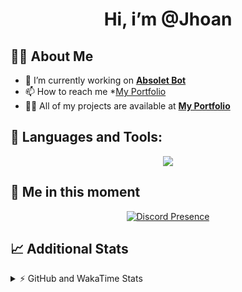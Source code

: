 <h1 align="center">Hi, i’m @Jhoan</h1>

## 🙋‍♂️ About Me

- 🔭 I’m currently working on **[Absolet Bot](https://strider.cloud)**
- 📫 How to reach me *[My Portfolio](https://jhoan.me/contact)
- 👨‍💻 All of my projects are available at **[My Portfolio](https://jhoan.me)**

## 🚀 Languages and Tools:
<p align="center">
  <a href="https://skillicons.dev">
    <img src="https://skillicons.dev/icons?i=js,ts,html,css,bootstrap,nodejs,express,vscode,neovim,vim,atom,cloudflare,git,github,discord,bots,linux,mongodb,nginx,redis,wordpress,heroku&perline=11" />
  </a>
</p>
  
## 👤 Me in this moment
<p align="center">
    <a href="https://discord.com/users/612460795124776960" target="_blank" rel="nofollow">
        <img src="https://lanyard-profile-readme.vercel.app/api/612460795124776960?idleMessage=Probably%20coding%20Absolet..." alt="Discord Presence" align="center">
    </a>
</p>

## 📈 Additional Stats
<details>
    <summary>⚡ GitHub and WakaTime Stats</summary>
    <br/>

<!--START_SECTION:waka-->
![Code Time](http://img.shields.io/badge/Code%20Time-572%20hrs%2038%20mins-blue)

**🐱 My GitHub Data** 

> 🏆 52 Contributions in the Year 2023
 > 
> 📦 170.8 kB Used in GitHub's Storage 
 > 
> 💼 Opted to Hire
 > 
> 📜 4 Public Repositories 
 > 
> 🔑 40 Private Repositories  
 > 
**I'm an Early 🐤** 

```text
🌞 Morning    87 commits     ██░░░░░░░░░░░░░░░░░░░░░░░   10.2% 
🌆 Daytime    390 commits    ███████████░░░░░░░░░░░░░░   45.72% 
🌃 Evening    335 commits    █████████░░░░░░░░░░░░░░░░   39.27% 
🌙 Night      41 commits     █░░░░░░░░░░░░░░░░░░░░░░░░   4.81%

```
📅 **I'm Most Productive on Saturday** 

```text
Monday       120 commits    ███░░░░░░░░░░░░░░░░░░░░░░   14.07% 
Tuesday      154 commits    ████░░░░░░░░░░░░░░░░░░░░░   18.05% 
Wednesday    147 commits    ████░░░░░░░░░░░░░░░░░░░░░   17.23% 
Thursday     100 commits    ███░░░░░░░░░░░░░░░░░░░░░░   11.72% 
Friday       120 commits    ███░░░░░░░░░░░░░░░░░░░░░░   14.07% 
Saturday     158 commits    ████░░░░░░░░░░░░░░░░░░░░░   18.52% 
Sunday       54 commits     █░░░░░░░░░░░░░░░░░░░░░░░░   6.33%

```


📊 **This Week I Spent My Time On** 

```text
⌚︎ Time Zone: America/Bogota

💬 Programming Languages: 
TypeScript               2 hrs 47 mins       ████████████████░░░░░░░░░   66.79% 
JavaScript               31 mins             ███░░░░░░░░░░░░░░░░░░░░░░   12.51% 
JSON                     17 mins             █░░░░░░░░░░░░░░░░░░░░░░░░   6.92% 
EJS                      16 mins             █░░░░░░░░░░░░░░░░░░░░░░░░   6.42% 
YAML                     15 mins             █░░░░░░░░░░░░░░░░░░░░░░░░   6.02%

🔥 Editors: 
VS Code                  4 hrs 10 mins       █████████████████████████   100.0%

🐱‍💻 Projects: 
bloom                    3 hrs 4 mins        ██████████████████░░░░░░░   73.62% 
risas                    23 mins             ██░░░░░░░░░░░░░░░░░░░░░░░   9.43% 
Absolet                  22 mins             ██░░░░░░░░░░░░░░░░░░░░░░░   8.89% 
system                   16 mins             █░░░░░░░░░░░░░░░░░░░░░░░░   6.44% 
Unknown Project          2 mins              ░░░░░░░░░░░░░░░░░░░░░░░░░   0.92%

💻 Operating System: 
Linux                    4 hrs 10 mins       █████████████████████████   100.0%

```

**I Mostly Code in JavaScript** 

```text
JavaScript               17 repos            ██████████████░░░░░░░░░░░   58.62% 
TypeScript               6 repos             █████░░░░░░░░░░░░░░░░░░░░   20.69% 
Java                     3 repos             ██░░░░░░░░░░░░░░░░░░░░░░░   10.34% 
Shell                    1 repo              ░░░░░░░░░░░░░░░░░░░░░░░░░   3.45% 
CSS                      1 repo              ░░░░░░░░░░░░░░░░░░░░░░░░░   3.45%

```



 Last Updated on 04/02/2023 04:38:40 UTC
<!--END_SECTION:waka-->
</details>
